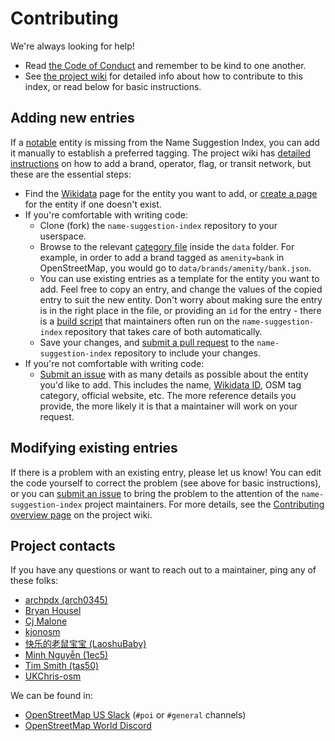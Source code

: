 # Contributing

We're always looking for help!

- Read [the Code of Conduct](CODE_OF_CONDUCT.md) and remember to be kind to one another.
- See [the project wiki](https://github.com/osmlab/name-suggestion-index/wiki) for detailed info about how to contribute to this index, or read below for basic instructions.

## Adding new entries
If a [notable](https://github.com/osmlab/name-suggestion-index/wiki/Judge-Case#notability) entity is missing from the Name Suggestion Index, you can add it manually to establish a preferred tagging. The project wiki has [detailed instructions](https://github.com/osmlab/name-suggestion-index/wiki/Adding-Wikidata-Tags#adding-missing-entities) on how to add a brand, operator, flag, or transit network, but these are the essential steps:
* Find the [Wikidata](https://github.com/osmlab/name-suggestion-index/wiki/Glossary#wikidata) page for the entity you want to add, or [create a page](https://github.com/osmlab/name-suggestion-index/wiki/Editing-Wikidata#creating-wikidata-pages) for the entity if one doesn't exist.
* If you're comfortable with writing code:
  * Clone (fork) the `name-suggestion-index` repository to your userspace.
  * Browse to the relevant [category file](https://github.com/osmlab/name-suggestion-index/wiki/Category-Files) inside the `data` folder. For example, in order to add a brand tagged as `amenity=bank` in OpenStreetMap, you would go to `data/brands/amenity/bank.json`.
  * You can use existing entries as a template for the entity you want to add. Feel free to copy an entry, and change the values of the copied entry to suit the new entity. Don't worry about making sure the entry is in the right place in the file, or providing an `id` for the entry - there is a [build script](https://github.com/osmlab/name-suggestion-index/wiki/Glossary#build-script) that maintainers often run on the `name-suggestion-index` repository that takes care of both automatically.
  * Save your changes, and [submit a pull request](https://github.com/osmlab/name-suggestion-index/pulls) to the `name-suggestion-index` repository to include your changes.
* If you're not comfortable with writing code:
  * [Submit an issue](https://github.com/osmlab/name-suggestion-index/issues) with as many details as possible about the entity you'd like to add. This includes the name, [Wikidata ID](https://github.com/osmlab/name-suggestion-index/wiki/Glossary#wikidata-id), OSM tag category, official website, etc. The more reference details you provide, the more likely it is that a maintainer will work on your request.
 
## Modifying existing entries
If there is a problem with an existing entry, please let us know! You can edit the code yourself to correct the problem (see above for basic instructions), or you can [submit an issue](https://github.com/osmlab/name-suggestion-index/issues) to bring the problem to the attention of the `name-suggestion-index` project maintainers. For more details, see the [Contributing overview page](https://github.com/osmlab/name-suggestion-index/wiki/Contributing#editing-existing-entries) on the project wiki.

## Project contacts
If you have any questions or want to reach out to a maintainer, ping any of these folks:
 - [archpdx (arch0345)](https://github.com/arch0345)
 - [Bryan Housel](https://github.com/bhousel)
 - [Cj Malone](https://github.com/Cj-Malone)
 - [kjonosm](https://github.com/kjonosm)
 - [快乐的老鼠宝宝 (LaoshuBaby)](https://github.com/LaoshuBaby)
 - [Minh Nguyễn (1ec5)](https://github.com/1ec5)
 - [Tim Smith (tas50)](https://github.com/tas50)
 - [UKChris-osm](https://github.com/UKChris-osm)

We can be found in:
- [OpenStreetMap US Slack](https://slack.openstreetmap.us/) (`#poi` or `#general` channels)
- [OpenStreetMap World Discord](https://discord.gg/openstreetmap)
